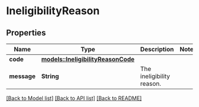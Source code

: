 # IneligibilityReason

## Properties

Name | Type | Description | Notes
------------ | ------------- | ------------- | -------------
**code** | [**models::IneligibilityReasonCode**](IneligibilityReasonCode.md) |  | 
**message** | **String** | The ineligibility reason. | 

[[Back to Model list]](../README.md#documentation-for-models) [[Back to API list]](../README.md#documentation-for-api-endpoints) [[Back to README]](../README.md)


